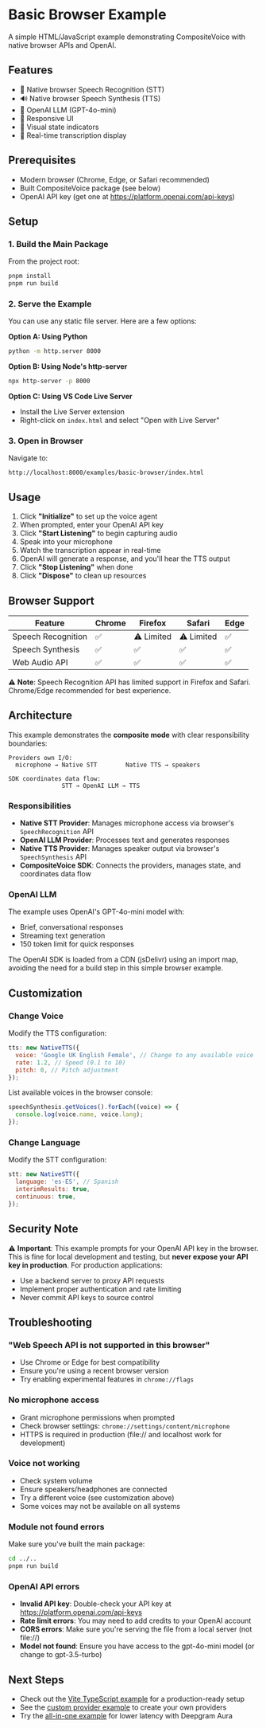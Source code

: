 # Basic Browser Example

A simple HTML/JavaScript example demonstrating CompositeVoice with native browser APIs and OpenAI.

## Features

- 🎤 Native browser Speech Recognition (STT)
- 🔊 Native browser Speech Synthesis (TTS)
- 🤖 OpenAI LLM (GPT-4o-mini)
- 📱 Responsive UI
- 🎨 Visual state indicators
- 📝 Real-time transcription display

## Prerequisites

- Modern browser (Chrome, Edge, or Safari recommended)
- Built CompositeVoice package (see below)
- OpenAI API key (get one at https://platform.openai.com/api-keys)

## Setup

### 1. Build the Main Package

From the project root:

```bash
pnpm install
pnpm run build
```

### 2. Serve the Example

You can use any static file server. Here are a few options:

**Option A: Using Python**

```bash
python -m http.server 8000
```

**Option B: Using Node's http-server**

```bash
npx http-server -p 8000
```

**Option C: Using VS Code Live Server**

- Install the Live Server extension
- Right-click on `index.html` and select "Open with Live Server"

### 3. Open in Browser

Navigate to:

```
http://localhost:8000/examples/basic-browser/index.html
```

## Usage

1. Click **"Initialize"** to set up the voice agent
2. When prompted, enter your OpenAI API key
3. Click **"Start Listening"** to begin capturing audio
4. Speak into your microphone
5. Watch the transcription appear in real-time
6. OpenAI will generate a response, and you'll hear the TTS output
7. Click **"Stop Listening"** when done
8. Click **"Dispose"** to clean up resources

## Browser Support

| Feature            | Chrome | Firefox    | Safari     | Edge |
| ------------------ | ------ | ---------- | ---------- | ---- |
| Speech Recognition | ✅     | ⚠️ Limited | ⚠️ Limited | ✅   |
| Speech Synthesis   | ✅     | ✅         | ✅         | ✅   |
| Web Audio API      | ✅     | ✅         | ✅         | ✅   |

⚠️ **Note**: Speech Recognition API has limited support in Firefox and Safari. Chrome/Edge recommended for best experience.

## Architecture

This example demonstrates the **composite mode** with clear responsibility boundaries:

```
Providers own I/O:
  microphone → Native STT        Native TTS → speakers

SDK coordinates data flow:
               STT → OpenAI LLM → TTS
```

### Responsibilities

- **Native STT Provider**: Manages microphone access via browser's `SpeechRecognition` API
- **OpenAI LLM Provider**: Processes text and generates responses
- **Native TTS Provider**: Manages speaker output via browser's `SpeechSynthesis` API
- **CompositeVoice SDK**: Connects the providers, manages state, and coordinates data flow

### OpenAI LLM

The example uses OpenAI's GPT-4o-mini model with:

- Brief, conversational responses
- Streaming text generation
- 150 token limit for quick responses

The OpenAI SDK is loaded from a CDN (jsDelivr) using an import map, avoiding the need for a build step in this simple browser example.

## Customization

### Change Voice

Modify the TTS configuration:

```javascript
tts: new NativeTTS({
  voice: 'Google UK English Female', // Change to any available voice
  rate: 1.2, // Speed (0.1 to 10)
  pitch: 0, // Pitch adjustment
});
```

List available voices in the browser console:

```javascript
speechSynthesis.getVoices().forEach((voice) => {
  console.log(voice.name, voice.lang);
});
```

### Change Language

Modify the STT configuration:

```javascript
stt: new NativeSTT({
  language: 'es-ES', // Spanish
  interimResults: true,
  continuous: true,
});
```

## Security Note

⚠️ **Important**: This example prompts for your OpenAI API key in the browser. This is fine for local development and testing, but **never expose your API key in production**. For production applications:

- Use a backend server to proxy API requests
- Implement proper authentication and rate limiting
- Never commit API keys to source control

## Troubleshooting

### "Web Speech API is not supported in this browser"

- Use Chrome or Edge for best compatibility
- Ensure you're using a recent browser version
- Try enabling experimental features in `chrome://flags`

### No microphone access

- Grant microphone permissions when prompted
- Check browser settings: `chrome://settings/content/microphone`
- HTTPS is required in production (file:// and localhost work for development)

### Voice not working

- Check system volume
- Ensure speakers/headphones are connected
- Try a different voice (see customization above)
- Some voices may not be available on all systems

### Module not found errors

Make sure you've built the main package:

```bash
cd ../..
pnpm run build
```

### OpenAI API errors

- **Invalid API key**: Double-check your API key at https://platform.openai.com/api-keys
- **Rate limit errors**: You may need to add credits to your OpenAI account
- **CORS errors**: Make sure you're serving the file from a local server (not file://)
- **Model not found**: Ensure you have access to the gpt-4o-mini model (or change to gpt-3.5-turbo)

## Next Steps

- Check out the [Vite TypeScript example](../vite-typescript/) for a production-ready setup
- See the [custom provider example](../custom-provider/) to create your own providers
- Try the [all-in-one example](../all-in-one/) for lower latency with Deepgram Aura
